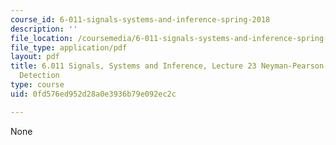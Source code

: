 ```yaml
---
course_id: 6-011-signals-systems-and-inference-spring-2018
description: ''
file_location: /coursemedia/6-011-signals-systems-and-inference-spring-2018/0fd576ed952d28a0e3936b79e092ec2c_MIT6_011S18lec23.pdf
file_type: application/pdf
layout: pdf
title: 6.011 Signals, Systems and Inference, Lecture 23 Neyman-Pearson Testing, Signal
  Detection
type: course
uid: 0fd576ed952d28a0e3936b79e092ec2c

---
```

None